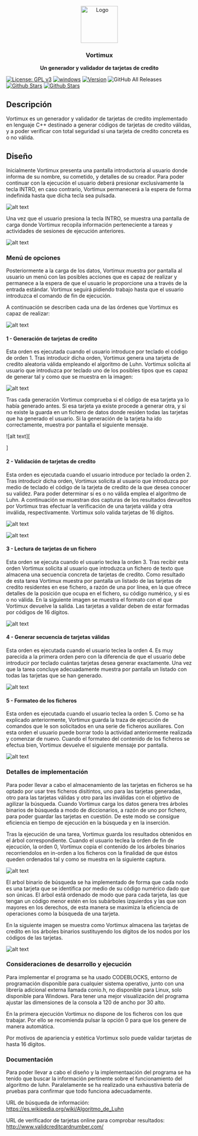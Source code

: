 

<p align="center">
  <img src="https://i.ibb.co/k25yDcW/Vortimux.png" alt="Logo" width=100 height=100>

  <h3 align="center">Vortimux</h3>

  <p align="center">
    <b>Un generador y validador de tarjetas de credito
</b> <br>
  </p>
</p>

[![License: GPL v3](https://img.shields.io/badge/License-GPLv3-blue.svg)](https://www.gnu.org/licenses/gpl-3.0) 
[![windows](https://img.shields.io/badge/Windows%20-compatible-1df31a.svg)](https://www.microsoft.com/es-es/windows) 
[![Version](https://img.shields.io/badge/Version%20-1.0-0101DF.svg)](https://github.com/ZgzInfinity/Vortimux/releases)
![GitHub All Releases](https://img.shields.io/github/downloads/ZgzInfinity/Vortimux/total?color=%20%23f34605&label=Release%20downloads&logoColor=%20)
[![Github Stars](https://img.shields.io/github/stars/ZgzInfinity/Vortimux?logo=github)](https://github.com/ZgzInfinity/Vortimux/stargazers)
[![Github Stars](https://img.shields.io/github/forks/ZgzInfinity/Vortimux?logo=github)](https://github.com/ZgzInfinity/Vortimux/network/members)

## Descripción
Vortimux es un generador y validador de tarjetas de credito implementado en lenguaje C++ destinado a generar códigos de tarjetas
de credito válidas, y a poder verificar con total seguridad si una tarjeta de credito concreta es o no válida.

## Diseño

Inicialmente Vortimux presenta una pantalla introductoria al usuario donde informa de su nombre, su cometido, y detalles de su
creador. Para poder continuar con la ejecución el usuario deberá presionar exclusivamente la tecla INTRO, en caso contrario, 
Vortimux permanecerá a la espera de forma indefinida hasta que dicha tecla sea pulsada.

![alt text](https://i.ibb.co/6JV0SDN/6.png)

Una vez que el usuario presiona la tecla INTRO, se muestra una pantalla de carga donde Vortimux recopila información perteneciente a tareas y actividades de sesiones de ejecución anteriores.

![alt text](https://i.ibb.co/MVLBHBH/8.png)

### Menú de opciones

Posteriormente a la carga de los datos, Vortimux muestra por pantalla al usuario un menú con las posibles acciones que es capaz de
realizar y permanece a la espera de que el usuario le proporcione una a través de la entrada estándar. Vortimux seguirá pidiendo
trabajo hasta que el usuario introduzca el comando de fin de ejecución. 

A continuación se describen cada una de las órdenes que Vortimux es capaz de realizar:

![alt text](https://i.ibb.co/KwBPSj4/2.png)

#### 1 - Generación de tarjetas de credito

Esta orden es ejecutada cuando el usuario introduce por teclado el código de orden 1. Tras introducir dicha orden, Vortimux
genera una tarjeta de credito aleatoria válida empleando el algoritmo de Luhn. Vortimux solicita al usuario que introduzca por teclado uno de los posibles tipos que es capaz de generar tal y como que se muestra en la imagen:

![alt text](https://i.ibb.co/tzjjRSR/3.png)

Tras cada generación Vortimux comprueba si el código de esa tarjeta ya lo había generado antes. Si esa tarjeta ya existe procede a generar otra, y si no existe la guarda en
un fichero de datos donde residen todas las tarjetas que ha generado el usuario. Si la generación de la tarjeta ha ido 
correctamente, muestra por pantalla el siguiente mensaje.

![alt text][
  
]

#### 2 - Validación de tarjetas de credito

Esta orden es ejecutada cuando el usuario introduce por teclado la orden 2. Tras introducir dicha orden, Vortimux solicita al
usuario que introduzca por medio de teclado el código de la tarjeta de credito de la que desea conocer su validez. Para poder
determinar si es o no válida emplea el algoritmo de Luhn. A continuación se muestran dos capturas de los resultados devueltos 
por Vortimux tras efectuar la verificación de una tarjeta válida y otra inválida, respectivamente. Vortimux solo valida tarjetas
de 16 dígitos.

![alt text](https://i.ibb.co/8gPkPjw/2.png)

![alt text](https://i.ibb.co/1vwHLLy/1.jpg)


#### 3 - Lectura de tarjetas de un fichero

Esta orden se ejecuta cuando el usuario teclea la orden 3. Tras recibir esta orden Vortimux solicita al usuario que introduzca
un fichero de texto que almacena una secuencia concreta de tarjetas de credito. Como resultado de esta tarea Vortimux muestra
por pantalla un listado de las tarjetas de credito residentes en ese fichero, a razón de una por línea, en la que ofrece 
detalles de la posición que ocupa en el fichero, su código numérico, y si es o no válida. En la siguiente imagen se muestra el 
formato con el que Vortimux devuelve la salida. Las tarjetas a validar deben de estar formadas por códigos de 16 dígitos.

![alt text](https://i.ibb.co/VYd8Tgg/3.png)

#### 4 - Generar secuencia de tarjetas válidas

Esta orden es ejecutada cuando el usuario teclea la orden 4. Es muy parecida a la primera orden pero con la diferencia de que el
usuario debe introducir por teclado cuántas tarjetas desea generar exactamente. Una vez que la tarea concluye adecuadamente 
muestra por pantalla un listado con todas las tarjetas que se han generado. 

![alt text](https://i.ibb.co/DK6953H/1.png)

#### 5 - Formateo de los ficheros

Esta orden es ejecutada cuando el usuario teclea la orden 5. Como se ha explicado anteriormente, Vortimux guarda la traza de 
ejecución de comandos que le son solicitados en una serie de ficheros auxiliares. Con esta orden el usuario puede borrar
todo la actividad anteriormente realizada y comenzar de nuevo. Cuando el formateo del contenido de los ficheros se efectua bien,
Vortimux devuelve el siguiente mensaje por pantalla.

![alt text](https://i.ibb.co/XkZJyHJ/4.png)



### Detalles de implementación

Para poder llevar a cabo el almacenamiento de las tarjetas en ficheros se ha optado por usar tres ficheros disitintos, uno para
las tarjetas generadas, otro para las tarjetas válidas y otro para las inválidas con el objetivo de agilizar la búsqueda. Cuando
Vortimux carga los datos genera tres árboles binarios de búsqueda a modo de diccionarios, a razón de uno por fichero, para poder
guardar las tarjetas en cuestión. De este modo se consigue eficiencia en tiempo de ejecución en la búsqueda y en la inserción.

Tras la ejecución de una tarea, Vortimux guarda los resultados obtenidos en el árbol correspondiente. Cuando el usuario teclea 
la orden de fin de ejecución, la orden 0, Vortimux copia el contenido de los árboles binarios recorriendolos en 
in-orden a los ficheros con la finalidad de que éstos queden ordenados tal y como se muestra en la siguiente captura.

![alt text](https://i.ibb.co/4mtrCsG/10.jpg)

El arbol binario de búsqueda se ha implementado de forma que cada nodo es una tarjeta que se identifica por medio de su código
numérico dado que son únicas. El árbol está ordenado de modo que para cada tarjeta, las que tengan un código menor estén en los
subárboles izquierdos y las que son mayores en los derechos, de esta manera se maximiza la eficiencia de operaciones como la
búsqueda de una tarjeta. 

En la siguiente imagen se muestra como Vortimux almacena las tarjetas de credito en los árboles binarios sustituyendo los 
dígitos de los nodos por los códigos de las tarjetas.

![alt text](https://i.ibb.co/SwBhvZX/arbol.png)

### Consideraciones de desarrollo y ejecución 

Para implementar el programa se ha usado CODEBLOCKS, entorno de programación disponible para cualquier sistema operativo, 
junto con una librería adicional externa llamada conio.h, no disponible para Linux, solo disponible para Windows. Para tener 
una mejor visualización del programa ajustar las dimensiones de la consola a 120 de ancho por 30 alto. 

En la primera ejecución Vortimux no dispone de los ficheros con los que trabajar. Por ello se recomienda pulsar la opción 0 para
que los genere de manera automática.

Por motivos de apariencia y estética Vortimux solo puede validar tarjetas de hasta 16 dígitos.

### Documentación 

Para poder llevar a cabo el diseño y la implementaación del programa se ha tenido que buscar la información pertinente sobre el 
funcionamiento del algoritmo de luhn. Paralelamente se ha realizado una exhaustiva batería de pruebas para confirmar que todo
funciona adecuadamente.

URL de búsqueda de información: https://es.wikipedia.org/wiki/Algoritmo_de_Luhn

URL de verificador de tarjetas online para comprobar resultados: http://www.validcreditcardnumber.com/



[def]: https://i.ibb.co/6DDCGyb/0.jpg